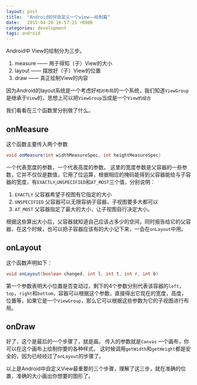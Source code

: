 ```yaml
---
layout: post
title:  "Android如何自定义一个view——绘制篇"
date:   2015-04-26 16:57:15 +0800
categories: development
tags: android
---
```


Android中 View的绘制分为三步。

1. measure —— 用于得知（子）View的大小
2. layout —— 摆放好（子）View的位置
3. draw —— 真正绘制View的内容

因为Android的layout系统是一个考虑好`相对布局`的一个系统，我们知道`ViewGroup`是继承于`View`的，思想上可以把`ViewGroup`当成是一个`View的组合`

我们看看在三个函数里分别做了什么。

## onMeasure

这个函数主要传入两个参数

```java
void onMeasure(int widthMeasureSpec, int heightMeasureSpec)
```

一个代表宽度的参数，一个代表高度的参数。
这里的宽度参数是父容器的一些参数，它并不仅仅是数值，它用了位运算，根据相应的掩码能得到父容器能给与子容器的宽度，有`EXACTLY`,`UNSPECIFIED`和`AT_MOST`三个值，分别说明：

1. `EXACTLY` 父容器希望子视图有它指定的大小
2. `UNSPECIFIED` 父容器可以无限容纳子容器，子视图要多大都可以
3. `AT_MOST` 父容器指定了最大的大小，让子视图自行决定大小。

根据这些算出大小后，父容器就知道自己应该占多少的空间，同时报告给它的父容器，在这个时候，也可以把子容器应该有的大小记下来，一会在`onLayout`中用。

## onLayout
这个函数声明如下：
```java
void onLayout(boolean changed, int l, int t, int r, int b)
```

第一个参数表明大小位置是否变动过，剩下的4个参数分别代表该容器的`left`，`top`，`right`和`bottom`，容器可以根据这个参数，直接得出它现在的宽度，高度，位置等，如果它是一个`ViewGroup`，那么它可以根据这些参数为它的子视图进行布局。

## onDraw

好了，这个是最后的一个步骤了，就是画。
传入的参数就是`Canvas` 一个画布，你可以在这个画布上绘制你要的各种样式，
这时候调用`getWidth`和`getHeight`都是安全的，因为已经经过了`onLayout`的步骤了。

以上是Android中自定义View最重要的三个步骤，理解了这三步，就在准确的位置，准确的大小画出你想要的图形了。